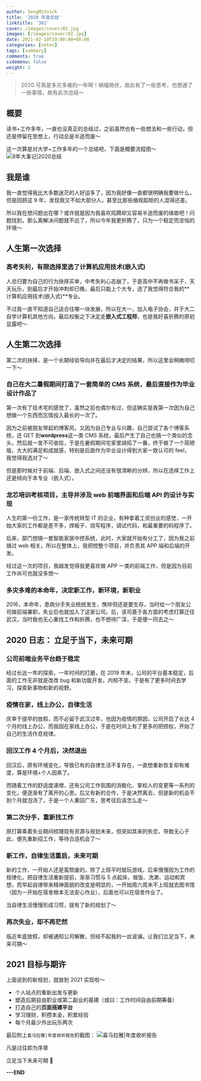 ```yaml
---
author: SengMitnick
title: '2020 年度总结'
linktitle: '301'
cover: /images/cover/02.jpg
images: [/images/cover/02.jpg]
date: 2021-02-10T19:00:00+08:00
categories: [notes]
tags: [summary]
comments: true
sidemenu: false
weight: 2
---
```


> 2020 可真是多灾多难的一年啊！祸福倚伏，故此有了一些思考，也想通了一些事情，故有此次总结～

## 概要

读书+工作多年，一直也没真正的总结过，之前虽然也有一些想法和一些行动，但还是停留在思想上，行动总是半途而废～

这一次算是对大学+工作多年的一个总结吧，下面是概要流程图～
<Image  name="1.jpg" alt="9年大事记|2020总结" caption="9年大事记|2020总结"></Image>

## 我是谁

我一直觉得我比大多数迷茫的人好运多了，因为我好像一直都很明确我要做什么，但是回顾这 9 年，发现我又不如大部分人，甚至比那些循规蹈矩的人混得还差。

所以我在想问题出在哪？或许就是因为我喜欢捣腾却又容易半途而废的缘故吧！问题找到，那么离解决问题就不远了，所以今年我更折腾了，只为一个稳定而坚恒的环境～

## 人生第一次选择

### 高考失利，有限选择里选了计算机应用技术(嵌入式)

人总归要为自己的行为抉择买单，中考失利心态崩了，于是高中不再做书呆子，天天玩乐，到最后才开始冲刺却已晚，最后只能上个大专，选了我觉得符合我的**计算机应用技术(嵌入式)**专业。

不过我一直不知道自己适合往哪一块发展，所以在大一，加入电子协会，并于大二自学计算机其他方向，最后权衡之下决定走**嵌入式工程师**，也是我好喜折腾的原初显露吧～

## 人生第二次选择

第二次的抉择，是一个长期经验导向并在最后才决定的结果，所以这里会稍微唠叨一下～

### 自己在大二暑假期间打造了一套简单的 CMS 系统，最后直接作为毕业设计作品了

第一次有了技术宅的感觉了，虽然之前也偶尔有过，但这确实是我第一次因为自己想做一个东西而忘情投入最长的一次了。

因为之前被朋友带起的博客风，又因为自己专业与兴趣，自己尝试了各个博客系统，还 GET 到**wordpress**这一类 CMS 系统，最后产生了自己也搞一个类似的念头，然后就一发不可收拾，于是在暑假期间宅家里胡捣了一番，终于做了一个简陋版，大大的满足和成就感，特别是后面作为毕业设计得到大家一致认可的 feel，我觉得我选对了～

但是那时候对于前端、后端、嵌入式之间还没有很清晰的分辨，所以在选择工作上还是倾向于本专业（嵌入式）。

### 龙芯培训考核项目，主导并涉及 web 前端界面和后端 API 的设计与实现

人生的第一份工作，是一家传统转型 IT 的企业，有种拿着工资创业的感觉，一开始大家的工作都是差不多，焊板子、烧写程序，调试代码，和最重要的码程序了。

后来，部门想搞一套智能家居中控系统，此时，大家就开始有分工了，因为我之前搞过 web 相关，所以在整体上，我把控整个项目，并负责其 APP 端和后端的开发。

经过这一次的项目，我越发觉得我更喜欢做 APP 一类的前端工作，但是因为目前工作尚可也就没多想～

### 多灾多难的本命年，决定新工作，新环境，新职业

2016，本命年，患病分手失业统统发生，憔悴但还是要生存，当时给一个朋友公司做前端兼职，失业后也就加入了这家公司。后，该司基于各方面的考虑打算迁往武汉，当时我也无心重找工作和折腾，也不想待广深，于是便一同去之～

## 2020 日志： 立足于当下，未来可期

### 公司前端业务平台趋于稳定

经过长达一年的探索，一年时间的打磨，在 2019 年末，公司的平台基本稳定，后面的工作无非就是改改 bug 和新功能开发，内核不变。于是有了更多时间去学习，探索新事物和新的视野。

### 疫情在家，线上办公，自律生活

庆幸于提早的放假，而不必留于武汉过年，也因为疫情的原因，公司开启了长达 4 个月的线上办公，而我因在家线上办公，于是在时间上有了更多的把控权，开始了自己的生活作息规律。

### 回汉工作 4 个月后，决然退出

回汉后，原有环境变化，导致已有的自律生活不复存在，一直想重新恢复却有难度，算是环境+个人因素了。

而随着工作的舒适度递增，还有公司工作氛围的消极化、掌权人的变更等一系列的变化，便逐渐有了离开的心思。后又有新的合作，于是决然离去，但是新的机会不到个月就泡汤了，于是一个人重回广东，思考往后该怎么走～

### 第二次分手，重新找工作

原打算乘着失业期间梳理现有资源与规划未来，但突如其来的失恋，导致无心于此，便先重新招工作，等待合适机会了～

### 新工作，自律生活重启，未来可期

新的工作，一开始人还是蛮颓废的，除了上班平时就玩游戏，后来慢慢因为工作的规律化，把自律生活重新提前，渐渐习惯与 5 点起床，做饭、洗漱、运动和冥想，而早起自律带来精神面貌的改变是明显的，一开始周六周末不上班就去图书馆（因为一开始在宿舍根本无法安心作业），后面也可以在宿舍作业了。

当自律生活慢慢形成习惯，就有了新的规划了～

### 再次失业，却不再茫然

临近年底放假，却被通知公司解散，但经不起我的一丝波澜。让我们立足当下，未来可期～

## 2021 目标与期许

上面说到的新规划，就放到 2021 实现啦～

- 个人站点的重新出发与更新
- 塑造后期自由职业或第二副业的基建（或曰：工作时间自由前期筹备）
- 打造自己的**页面搭建平台**
- 学习理财，积攒本金，积累经验
- 每个月最少外出玩乐两次

最后附上`喜马拉雅|年度收听报告`的截图：
<Image  name="2.png" alt="喜马拉雅|年度收听报告" caption="喜马拉雅|年度收听报告"></Image>

凡是过往即为序章

立足当下未来可期 💪

**---END**
